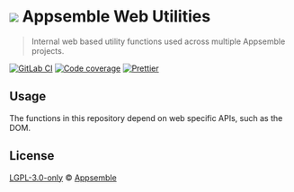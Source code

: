 # ![](https://gitlab.com/appsemble/appsemble/-/raw/0.20.32/config/assets/logo.svg) Appsemble Web Utilities

> Internal web based utility functions used across multiple Appsemble projects.

[![GitLab CI](https://gitlab.com/appsemble/appsemble/badges/0.20.32/pipeline.svg)](https://gitlab.com/appsemble/appsemble/-/releases/0.20.32)
[![Code coverage](https://codecov.io/gl/appsemble/appsemble/branch/0.20.32/graph/badge.svg)](https://codecov.io/gl/appsemble/appsemble)
[![Prettier](https://img.shields.io/badge/code_style-prettier-ff69b4.svg)](https://prettier.io)

## Usage

The functions in this repository depend on web specific APIs, such as the DOM.

## License

[LGPL-3.0-only](https://gitlab.com/appsemble/appsemble/-/blob/0.20.32/LICENSE.md) ©
[Appsemble](https://appsemble.com)
